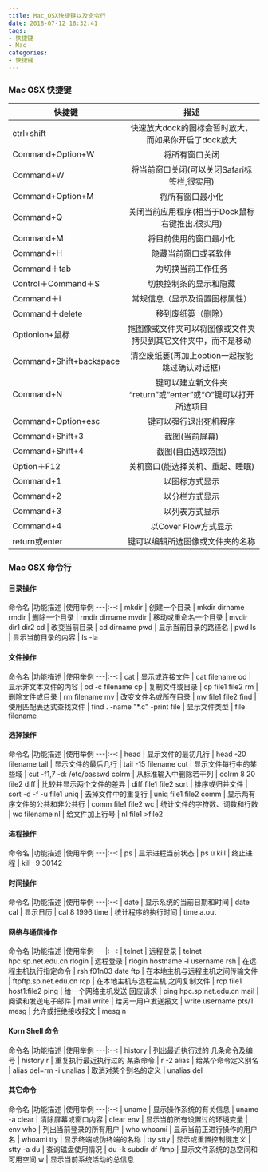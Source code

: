 ```yaml
---
title: Mac_OSX快捷键以及命令行
date: 2018-07-12 18:32:41
tags:
- 快捷键
- Mac
categories:
- 快捷键
---
```


### Mac OSX 快捷键
快捷键|描述
---|:--:
ctrl+shift                                  |  快速放大dock的图标会暂时放大，而如果你开启了dock放大
Command+Option+W           |     将所有窗口关闭
Command+W                          |   将当前窗口关闭(可以关闭Safari标签栏,很实用) 
Command+Option+M           |     将所有窗口最小化 
Command+Q                           |  关闭当前应用程序(相当于Dock鼠标右键推出.很实用) 
Command+M                          |   将目前使用的窗口最小化 
Command+H                          |   隐藏当前窗口或者软件
Command＋tab                       |  为切换当前工作任务 
Control＋Command＋S        |     切换控制条的显示和隐藏
Command＋i                           |   常规信息（显示及设置图标属性） 
Command＋delete                |     移到废纸篓（删除） 
Optionion+鼠标                      |   拖图像或文件夹可以将图像或文件夹拷贝到其它文件夹中，而不是移动
Command+Shift+backspace  |   清空废纸篓(再加上option一起按能跳过确认对话框)
Command+N                            | 键可以建立新文件夹 “return”或“enter”或“O”键可以打开所选项目
Command+Option+esc           |  键可以强行退出死机程序 
Command+Shift+3                  |  截图(当前屏幕)
Command+Shift+4                 |  截图(自由选取范围)
Option＋F12                            | 关机窗口(能选择关机、重起、睡眠) 
Command+1                            | 以图标方式显示
Command+2                             |以分栏方式显示
Command+3                            | 以列表方式显示
Command+4                             |以Cover Flow方式显示
return或enter                           | 键可以编辑所选图像或文件夹的名称

<!--more-->

### Mac OSX 命令行

#### 目录操作
命令名  |功能描述 |使用举例
---|:--: |
mkdir               |         创建一个目录                            |           mkdir dirname
rmdir                |         删除一个目录                            |           rmdir dirname
mvdir                |        移动或重命名一个目录               |          mvdir dir1 dir2
cd                       |     改变当前目录                                 |      cd dirname
pwd                    |      显示当前目录的路径名                |          pwd
ls                        |      显示当前目录的内容                     |        ls -la

#### 文件操作
命令名  |功能描述 |使用举例
---|:--: |
cat               |                       显示或连接文件                   |    cat filename
od                 |                      显示非文本文件的内容        |    od -c filename
cp                  |                    复制文件或目录                     |   cp file1 file2
rm                |                     删除文件或目录                     |    rm filename
mv                |                    改变文件名或所在目录           |    mv file1 file2
find                |                  使用匹配表达式查找文件         |    find . -name "*.c" -print
file                 |                 显示文件类型                              |  file filename

#### 选择操作
命令名  |功能描述 |使用举例
---|:--: |
head             |                 显示文件的最初几行                  |     head -20 filename
tail                 |                显示文件的最后几行                    |   tail -15 filename
cut                 |               显示文件每行中的某些域              |   cut -f1,7 -d: /etc/passwd
colrm             |               从标准输入中删除若干列              |    colrm 8 20 file2
diff                  |              比较并显示两个文件的差异            |    diff file1 file2
sort                 |            排序或归并文件                                  |    sort -d -f -u file1
uniq                |           去掉文件中的重复行                             |     uniq file1 file2
comm             |           显示两有序文件的公共和非公共行     |         comm file1 file2
wc                    |        统计文件的字符数、词数和行数            |        wc filename
nl                     |        给文件加上行号                                       |  nl file1 >file2

#### 进程操作
命令名  |功能描述 |使用举例
---|:--: |
ps          |                 显示进程当前状态                   |                  ps u
kill           |              终止进程                                     |                kill -9 30142

#### 时间操作
命令名  |功能描述 |使用举例
---|:--: |
date     |               显示系统的当前日期和时间         |                  date
cal         |                          显示日历                              |         cal 8 1996
time      |                   统计程序的执行时间                   |         time a.out

#### 网络与通信操作
命令名  |功能描述 |使用举例
---|:--: |
telnet      |                            远程登录                          |       telnet hpc.sp.net.edu.cn
rlogin       |                          远程登录                            |     rlogin hostname -l username
rsh            |           在远程主机执行指定命令                 |            rsh f01n03 date
ftp               |    在本地主机与远程主机之间传输文件    |            ftpftp.sp.net.edu.cn
rcp             |    在本地主机与远程主机 之间复制文件     |          rcp file1 host1:file2
ping           |        给一个网络主机发送 回应请求             |      ping hpc.sp.net.edu.cn
mail            |              阅读和发送电子邮件                       |                   mail
write           |           给另一用户发送报文                          |        write username pts/1
mesg           |        允许或拒绝接收报文                              |                   mesg n

#### Korn Shell 命令
命令名  |功能描述 |使用举例
---|:--: |
history      |         列出最近执行过的 几条命令及编号        |               history
r                  |       重复执行最近执行过的 某条命令              |             r -2
alias            |                给某个命令定义别名                         |         alias del=rm -i
unalias        |             取消对某个别名的定义                        |          unalias del

#### 其它命令
命令名  |功能描述 |使用举例
---|:--: |
uname         |            显示操作系统的有关信息                          |    uname -a
clear              |         清除屏幕或窗口内容                                    |    clear
env                 |       显示当前所有设置过的环境变量                   |      env
who                 |      列出当前登录的所有用户                               |     who
whoami         |         显示当前正进行操作的用户名                      |        whoami
tty                   |      显示终端或伪终端的名称                                 |        tty
stty                  |       显示或重置控制键定义                                   |     stty -a
du                    |              查询磁盘使用情况                                    |   du -k subdir
df /tmp            |              显示文件系统的总空间和可用空间
w                       |           显示当前系统活动的总信息








